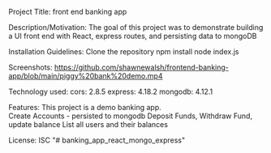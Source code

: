Project Title: front end banking app

Description/Motivation: The goal of this project was to demonstrate building a UI front end with React, express routes, and persisting data to mongoDB

Installation Guidelines: 
Clone the repository
npm install 
node index.js

Screenshots: https://github.com/shawnewalsh/frontend-banking-app/blob/main/piggy%20bank%20demo.mp4

Technology used: 
    cors:     2.8.5
    express:  4.18.2
    mongodb:  4.12.1

Features: This project is a demo banking app.  
Create Accounts - persisted to mongodb
Deposit Funds, Withdraw Fund, update balance
List all users and their balances


License: ISC
"# banking_app_react_mongo_express" 

